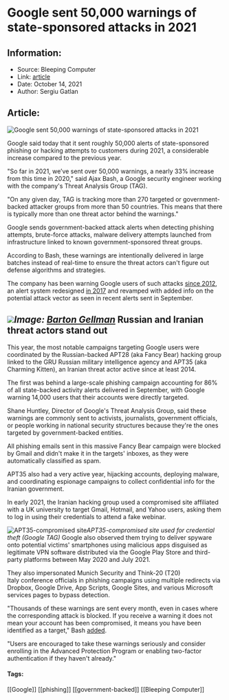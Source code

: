 # Google sent 50,000 warnings of state-sponsored attacks in 2021
### 

## Information:
+ Source: Bleeping Computer
+ Link: [article](https://www.bleepingcomputer.com/news/security/google-sent-50-000-warnings-of-state-sponsored-attacks-in-2021/)
+ Date: October 14, 2021
+ Author: Sergiu Gatlan


## Article:
![Google sent 50,000 warnings of state-sponsored attacks in 2021](https://www.bleepstatic.com/content/hl-images/2020/10/16/Google-headpic.jpg)


Google said today that it sent roughly 50,000 alerts of state-sponsored phishing or hacking attempts to customers during 2021, a considerable increase compared to the previous year.


"So far in 2021, we’ve sent over 50,000 warnings, a nearly 33% increase from this time in 2020," said Ajax Bash, a Google security engineer working with the company's Threat Analysis Group (TAG).


"On any given day, TAG is tracking more than 270 targeted or government-backed attacker groups from more than 50 countries. This means that there is typically more than one threat actor behind the warnings."


Google sends government-backed attack alerts when detecting phishing attempts, brute-force attacks, malware delivery attempts launched from infrastructure linked to known government-sponsored threat groups.


According to Bash, these warnings are intentionally delivered in large batches instead of real-time to ensure the threat actors can't figure out defense algorithms and strategies.


The company has been warning Google users of such attacks [since 2012](https://security.googleblog.com/2012/06/security-warnings-for-suspected-state.html), an alert system redesigned [in 2017](https://security.googleblog.com/2017/03/reassuring-our-users-about-government.html) and revamped with added info on the potential attack vector as seen in recent alerts sent in September.



![](https://www.bleepstatic.com/images/news/u/1100723/2021/GovHackAlert.jpg)*Image: [Barton Gellman](https://twitter.com/bartongellman/status/1446155364001587207)*
Russian and Iranian threat actors stand out
-------------------------------------------


This year, the most notable campaigns targeting Google users were coordinated by the Russian-backed APT28 (aka Fancy Bear) hacking group linked to the GRU Russian military intelligence agency and APT35 (aka Charming Kitten), an Iranian threat actor active since at least 2014.


The first was behind a large-scale phishing campaign accounting for 86% of all state-backed activity alerts delivered in September, with Google warning 14,000 users that their accounts were directly targeted.


Shane Huntley, Director of Google's Threat Analysis Group, said these warnings are commonly sent to activists, journalists, government officials, or people working in national security structures because they're the ones targeted by government-backed entities.


All phishing emails sent in this massive Fancy Bear campaign were blocked by Gmail and didn't make it in the targets' inboxes, as they were automatically classified as spam.


APT35 also had a very active year, hijacking accounts, deploying malware, and coordinating espionage campaigns to collect confidential info for the Iranian government.


In early 2021, the Iranian hacking group used a compromised site affiliated with a UK university to target Gmail, Hotmail, and Yahoo users, asking them to log in using their credentials to attend a fake webinar.



![APT35-compromised site](https://www.bleepstatic.com/images/news/u/1109292/2021/APT35-compromised-site.png)*APT35-compromised site used for credential theft (Google TAG)*
Google also observed them trying to deliver spyware onto potential victims' smartphones using malicious apps disguised as legitimate VPN software distributed via the Google Play Store and third-party platforms between May 2020 and July 2021.


They also impersonated Munich Security and Think-20 (T20) Italy conference officials in phishing campaigns using multiple redirects via Dropbox, Google Drive, App Scripts, Google Sites, and various Microsoft services pages to bypass detection.


"Thousands of these warnings are sent every month, even in cases where the corresponding attack is blocked. If you receive a warning it does not mean your account has been compromised, it means you have been identified as a target," Bash [added](https://blog.google/threat-analysis-group/countering-threats-iran/).


"Users are encouraged to take these warnings seriously and consider enrolling in the Advanced Protection Program or enabling two-factor authentication if they haven't already."




#### Tags:
[[Google]] [[phishing]] [[government-backed]] [[Bleeping Computer]]

